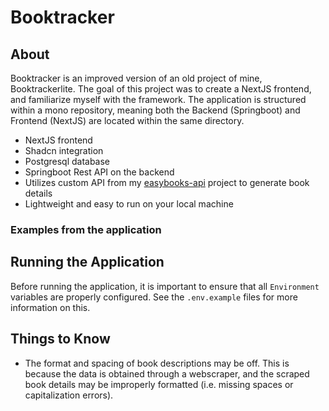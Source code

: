 # Booktracker

## About

Booktracker is an improved version of an old project of mine, Booktrackerlite.  The goal of this project was to create a NextJS frontend, and familiarize myself with the framework.  The application is structured within a mono repository, meaning both the Backend (Springboot) and Frontend (NextJS) are located within the same directory.

- NextJS frontend
- Shadcn integration
- Postgresql database
- Springboot Rest API on the backend
- Utilizes custom API from my [easybooks-api](https://github.com/hfish063/easybooks-api) project to generate book details
- Lightweight and easy to run on your local machine

### Examples from the application

## Running the Application

Before running the application, it is important to ensure that all `Environment` variables are properly configured.  See the `.env.example` files for more information on this.

## Things to Know

- The format and spacing of book descriptions may be off.  This is because the data is obtained through a webscraper, and the scraped book details may be improperly formatted (i.e. missing spaces or capitalization errors).
